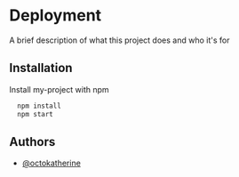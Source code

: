 
# Deployment

A brief description of what this project does and who it's for


## Installation

Install my-project with npm

```bash
  npm install 
  npm start

```
    
## Authors

- [@octokatherine](https://www.github.com/octokatherine)

